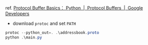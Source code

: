 ref. [Protocol Buffer Basics： Python  |  Protocol Buffers  |  Google Developers](https://developers.google.com/protocol-buffers/docs/pythontutorial)

* download `protoc` and set `PATH`

```powershell
protoc --python_out=. .\addressbook.proto
python .\main.py
```
